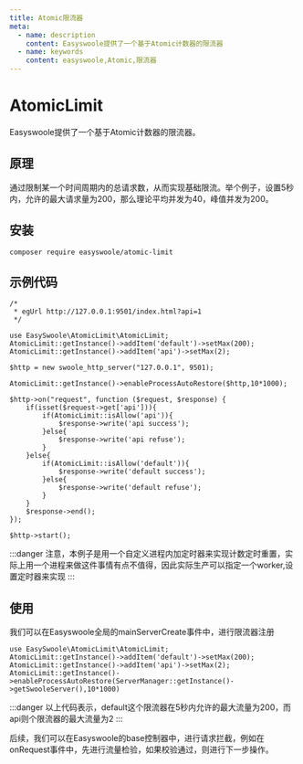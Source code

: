 ```yaml
---
title: Atomic限流器
meta:
  - name: description
    content: Easyswoole提供了一个基于Atomic计数器的限流器
  - name: keywords
    content: easyswoole,Atomic,限流器
---
```


# AtomicLimit

Easyswoole提供了一个基于Atomic计数器的限流器。

## 原理

通过限制某一个时间周期内的总请求数，从而实现基础限流。举个例子，设置5秒内，允许的最大请求量为200，那么理论平均并发为40，峰值并发为200。

## 安装

```
composer require easyswoole/atomic-limit
```

## 示例代码
```
/*
 * egUrl http://127.0.0.1:9501/index.html?api=1
 */

use EasySwoole\AtomicLimit\AtomicLimit;
AtomicLimit::getInstance()->addItem('default')->setMax(200);
AtomicLimit::getInstance()->addItem('api')->setMax(2);

$http = new swoole_http_server("127.0.0.1", 9501);

AtomicLimit::getInstance()->enableProcessAutoRestore($http,10*1000);

$http->on("request", function ($request, $response) {
    if(isset($request->get['api'])){
        if(AtomicLimit::isAllow('api')){
            $response->write('api success');
        }else{
            $response->write('api refuse');
        }
    }else{
        if(AtomicLimit::isAllow('default')){
            $response->write('default success');
        }else{
            $response->write('default refuse');
        }
    }
    $response->end();
});

$http->start();
```


:::danger 
 注意，本例子是用一个自定义进程内加定时器来实现计数定时重置，实际上用一个进程来做这件事情有点不值得，因此实际生产可以指定一个worker,设置定时器来实现
:::


## 使用
我们可以在Easyswoole全局的mainServerCreate事件中，进行限流器注册

```
use EasySwoole\AtomicLimit\AtomicLimit;
AtomicLimit::getInstance()->addItem('default')->setMax(200);
AtomicLimit::getInstance()->addItem('api')->setMax(2);
AtomicLimit::getInstance()->enableProcessAutoRestore(ServerManager::getInstance()->getSwooleServer(),10*1000)
```


:::danger 
 以上代码表示，default这个限流器在5秒内允许的最大流量为200，而api则个限流器的最大流量为2
:::

后续，我们可以在Easyswoole的base控制器中，进行请求拦截，例如在onRequest事件中，先进行流量检验，如果校验通过，则进行下一步操作。